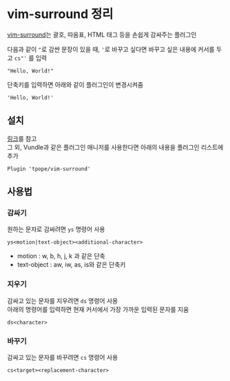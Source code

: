 # vim-surround 정리

[vim-surround](https://github.com/tpope/vim-surround)는 괄호, 따옴표, HTML 태그 등을 손쉽게 감싸주는 플러그인

다음과 같이 `"`로 감싼 문장이 있을 때, `'`로 바꾸고 싶다면 바꾸고 싶은 내용에 커서를 두고 `cs"'` 를 입력

```
"Hello, World!"
```

단축키를 입력하면 아래와 같이 플러그인이 변경시켜줌

```
'Hello, World!'
```

## 설치

[링크](https://github.com/tpope/vim-surround#installation)를 참고  
그 외, Vundle과 같은 플러그인 매니저를 사용한다면 아래의 내용을 플러그인 리스트에 추가

``` shell
Plugin 'tpope/vim-surround'
```

## 사용법

### 감싸기

원하는 문자로 감싸려면 `ys` 명령어 사용  

``` shell
ys<motion|text-object><additional-character>
```

* motion : w, b, h, j, k 과 같은 단축
* text-object : aw, iw, as, is와 같은 단축키

### 지우기

감싸고 있는 문자를 지우려면 `ds` 명령어 사용  
아래의 명령어를 입력하면 현재 커서에서 가장 가까운 입력된 문자를 지움

``` shell
ds<character>
```

### 바꾸기

감싸고 있는 문자를 바꾸려면 `cs` 명령어 사용

``` shell
cs<target><replacement-character>
```
